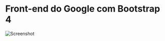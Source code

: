 #  Front-end do Google com Bootstrap 4

![Screenshot](https://github.com/RafaelCecchin/google-home-page/blob/master/img/screenshot.png?raw=true)